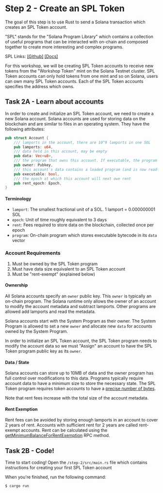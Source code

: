 # Step 2 - Create an SPL Token

The goal of this step is to use Rust to send a Solana transaction
which creates an SPL Token account.

"SPL" stands for the "Solana Program Library" which contains a collection
of useful programs that can be interacted with on-chain and composed
together to create more interesting and complex programs.

SPL Links: [[Github]](https://github.com/solana-labs/solana-program-library) [[Docs]](https://spl.solana.com/)

For this workshop, we will be creating SPL Token accounts to receive
new tokens from the "Workshop Token" mint on the Solana Testnet cluster.
SPL Token accounts can only hold tokens from one mint and so on Solana,
users can own many SPL Token accounts. Each of the SPL Token accounts
specifies the address which owns.

## Task 2A - Learn about accounts

In order to create and initialize an SPL Token account, we need to create
a new Solana account. Solana accounts are used for storing data on the blockchain
and are similar to files in an operating system. They have the following attributes:

```rust
pub struct Account {
    /// lamports in the account, there are 10^9 lamports in one SOL
    pub lamports: u64,
    /// data held in this account, may be empty
    pub data: Vec<u8>,
    /// the program that owns this account. If executable, the program that loads this account.
    pub owner: Pubkey,
    /// this account's data contains a loaded program (and is now read-only)
    pub executable: bool,
    /// the epoch at which this account will next owe rent
    pub rent_epoch: Epoch,
}
```

#### Terminology
- `lamport`: The smallest fractional unit of a SOL. 1 lamport = 0.000000001 SOL 
- `epoch`: Unit of time roughly equivalent to 3 days
- `rent`: Fees required to store data on the blockchain, collected once per epoch
- `program`: On-chain program which stores executable bytecode in its `data` vector

### Account Requirements

1. Must be owned by the SPL Token program
2. Must have data size equivalent to an SPL Token account
3. Must be "rent-exempt" (explained below)

#### Ownership

All Solana accounts specify an `owner` public key. This `owner` is typically an on-chain
program. The Solana runtime only allows the owner of an account to modify the account
metadata and subtract lamports. Other programs are allowed add lamports and read the metadata.

Solana accounts start with the System Program as their owner. The System Program is allowed
to set a new `owner` and allocate new `data` for accounts owned by the System Program.

In order to initialize an SPL Token account, the SPL Token program needs to modify the account
data so we must "Assign" an account to have the SPL Token program public key as its `owner`.

#### Data / State

Solana accounts can store up to 10MB of data and the owner program has full control over
modifications to this data. Programs typically require account data to have a minimum size
to store the necessary state. The SPL Token program requires token accounts to have a
[precise number of bytes](https://github.com/solana-labs/solana-program-library/blob/25abfe4fbac35e780d34d7a6d955c8fc6b08960a/token/program/src/state.rs#L124).

Note that rent fees increase with the total size of the account metadata.

#### Rent Exemption

Rent fees can be avoided by storing enough lamports in an account to cover 2 years
of rent. Accounts with sufficient rent for 2 years are called rent-exempt accounts.
Rent can be calculated using the [getMinimumBalanceForRentExemption](https://docs.rs/solana-client/1.5.8/solana_client/rpc_client/struct.RpcClient.html#method.get_minimum_balance_for_rent_exemption)
RPC method.

## Task 2B - Code!

Time to start coding! Open the `/step-2/src/main.rs` file which contains
instructions for creating your first SPL Token account

When you're finished, run the following command:

```sh
$ cargo run
```
